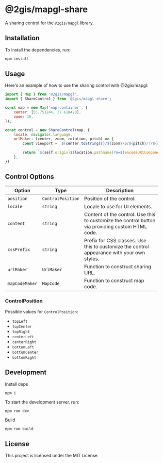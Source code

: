 # @2gis/mapgl-share

A sharing control for the `@2gis/mapgl` library.

## Installation

To install the dependencies, run:

```bash
npm install
```

## Usage

Here's an example of how to use the sharing control with @2gis/mapgl:

```js
import { Map } from '@2gis/mapgl';
import { ShareControl } from '@2gis/mapgl-share';

const map = new Map('map-container', {
    center: [55.751244, 37.618423],
    zoom: 10,
});

const control = new ShareControl(map, {
    locale: navigator.language,
    urlMaker: (center, zoom, rotation, pitch) => {
        const viewport = `${center.toString()}/${zoom}/p/${pitch}/r/${rotation}`;
 
        return `${self.origin}${location.pathname}?m=${encodeURIComponent(viewport)}`;
    },
})

```


## Control Options

| Option       | Type       | Description                                                                                   |
|--------------|------------|-----------------------------------------------------------------------------------------------|
| `position` | `ControlPosition` | Position of the control. |
| `locale`     | `string`   | Locale to use for UI elements.                                                                |
| `content`    | `string`   | Content of the control. Use this to customize the control button via providing custom HTML code. |
| `cssPrefix`  | `string`   | Prefix for CSS classes. Use this to customize the control appearance with your own styles.    |
| `urlMaker`   | `UrlMaker` | Function to construct sharing URL.                                                            |
| `mapCodeMaker` | `MapCode` | Function to construct map code.                                                               |

### ControlPosition

Possible values for `ControlPosition`:

- `topLeft`
- `topCenter`
- `topRight`
- `centerLeft`
- `centerRight`
- `bottomLeft`
- `bottomCenter`
- `bottomRight`

## Development

Install deps

```bash
npm i
```

To start the development server, run:

```
npm run dev
```

Build

```
npm run build
```

## License

This project is licensed under the MIT License.